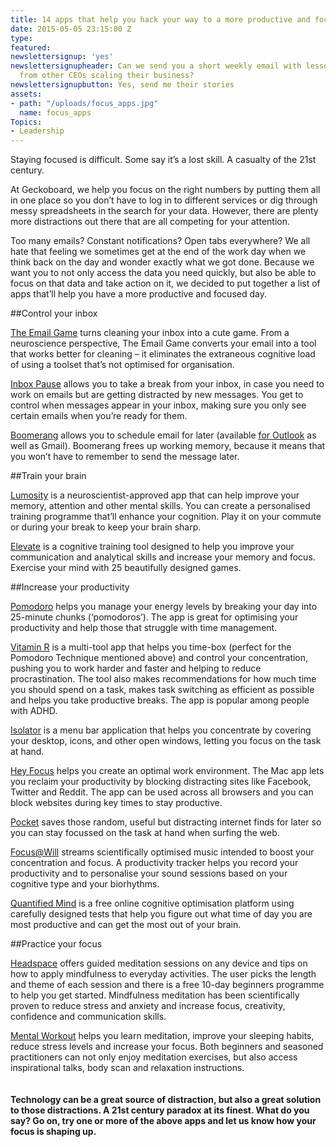 ```yaml
---
title: 14 apps that help you hack your way to a more productive and focused day
date: 2015-05-05 23:15:00 Z
type: 
featured: 
newslettersignup: 'yes'
newslettersignupheader: Can we send you a short weekly email with lessons learned
  from other CEOs scaling their business?
newslettersignupbutton: Yes, send me their stories
assets:
- path: "/uploads/focus_apps.jpg"
  name: focus_apps
Topics:
- Leadership
---
```


Staying focused is difficult. Some say it’s a lost skill. A casualty of the 21st century. 

At Geckoboard, we help you focus on the right numbers by putting them all in one place so you don’t have to log in to different services or dig through messy spreadsheets in the search for your data. However, there are plenty more distractions out there that are all competing for your attention.

Too many emails? Constant notifications? Open tabs everywhere? We all hate that feeling we sometimes get at the end of the work day when we think back on the day and wonder exactly what we got done. Because we want you to not only access the data you need quickly, but also be able to focus on that data and take action on it, we decided to put together a list of apps that’ll help you have a more productive and focused day.


##Control your inbox

[The Email Game](http://emailga.me/) turns cleaning your inbox into a cute game. From a neuroscience perspective, The Email Game converts your email into a tool that works better for cleaning – it eliminates the extraneous cognitive load of using a toolset that’s not optimised for organisation.

[Inbox Pause](http://inboxpause.com/) allows you to take a break from your inbox, in case you need to work on emails but are getting distracted by new messages. You get to control when messages appear in your inbox, making sure you only see certain emails when you’re ready for them. 

[Boomerang](http://www.boomeranggmail.com/) allows you to schedule email for later (available [for Outlook](http://www.baydin.com/boomerang/index.html) as well as Gmail). Boomerang frees up working memory, because it means that you won’t have to remember to send the message later.

##Train your brain

[Lumosity](https://itunes.apple.com/us/app/lumosity-mobile/id577232024?mt=8&ign-mpt=uo%3D2) is a neuroscientist-approved app that can help improve your memory, attention and other mental skills. You can create a personalised training programme that’ll enhance your cognition. Play it on your commute or during your break to keep your brain sharp.

[Elevate](http://elevateapp.com/) is a cognitive training tool designed to help you improve your communication and analytical skills and increase your memory and focus. Exercise your mind with 25 beautifully designed games.


##Increase your productivity

[Pomodoro](https://itunes.apple.com/us/app/pomodoro-timer-focus-on-your/id703145045?mt=8) helps you manage your energy levels by breaking your day into 25-minute chunks (‘pomodoros’). The app is great for optimising your productivity and help those that struggle with time management.

[Vitamin R](https://itunes.apple.com/us/app/vitamin-r-for-iphone/id884957426?ls=1&mt=8) is a multi-tool app that helps you time-box (perfect for the Pomodoro Technique mentioned above) and control your concentration, pushing you to work harder and faster and helping to reduce procrastination. The tool also makes recommendations for how much time you should spend on a task, makes task switching as efficient as possible and helps you take productive breaks. The app is popular among people with ADHD.

[Isolator](http://willmore.eu/software/isolator/) is a menu bar application that helps you concentrate by covering your desktop, icons, and other open windows, letting you focus on the task at hand.

[Hey Focus](https://heyfocus.com/) helps you create an optimal work environment. The Mac app lets you reclaim your productivity by blocking distracting sites like Facebook, Twitter and Reddit. The app can be used across all browsers and you can block websites during key times to stay productive.

[Pocket](https://itunes.apple.com/gb/app/pocket-save-articles-and-videos-to-view-later/id309601447?mt=2) saves those random, useful but distracting internet finds for later so you can stay focussed on the task at hand when surfing the web. 

[Focus@Will](https://www.focusatwill.com/) streams scientifically optimised music intended to boost your concentration and focus. A productivity tracker helps you record your productivity and to personalise your sound sessions based on your cognitive type and your biorhythms.

[Quantified Mind](http://www.quantified-mind.com/) is a free online cognitive optimisation platform using carefully designed tests that help you figure out what time of day you are most productive and can get the most out of your brain.

##Practice your focus

[Headspace](https://itunes.apple.com/us/app/headspace-on-the-go/id493145008?mt=8) offers guided meditation sessions on any device and tips on how to apply mindfulness to everyday activities. The user picks the length and theme of each session and there is a free 10-day beginners programme to help you get started. Mindfulness meditation has been scientifically proven to reduce stress and anxiety and increase focus, creativity, confidence and communication skills.

[Mental Workout](https://itunes.apple.com/us/app/mental-workout/id555740294?mt=8) helps you learn meditation, improve your sleeping habits, reduce stress levels and increase your focus. Both beginners and seasoned practitioners can not only enjoy meditation exercises, but also access inspirational talks, body scan and relaxation instructions.
<br>
<br>
<br>
**Technology can be a great source of distraction, but also a great solution to those distractions. A 21st century paradox at its finest. What do you say? Go on, try one or more of the above apps and let us know how your focus is shaping up.**
